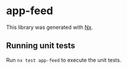# app-feed

This library was generated with [Nx](https://nx.dev).

## Running unit tests

Run `nx test app-feed` to execute the unit tests.
